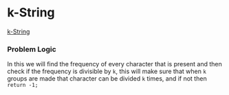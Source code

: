# k-String
[k-String](https://codeforces.com/problemset/problem/219/A)

### Problem Logic
In this we will find the frequency of every character that is present and then check if the frequency is divisible by `k`, this will make sure that when `k` groups are made that character can be divided `k` times, and if not then `return -1;`